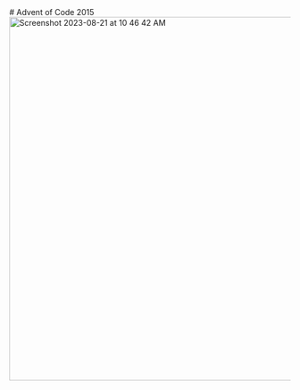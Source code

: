 <div align=”center”># Advent of Code 2015</div>

<div align=”center”><img width="652" alt="Screenshot 2023-08-21 at 10 46 42 AM" src="https://github.com/lucasfhope/advent-of-coding-2015/assets/115725533/cf092bbd-5cec-4a84-993a-b6afc7d1dadf"></div>
